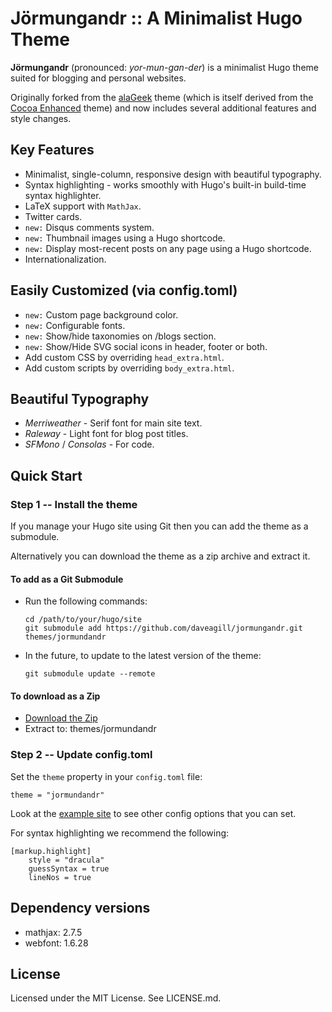 # Jörmungandr :: A Minimalist Hugo Theme

**Jörmungandr** (pronounced: _yor-mun-gan-der_) is a minimalist Hugo theme suited for blogging and personal websites.

Originally forked from the [alaGeek](https://github.com/gkmngrgn/hugo-alageek-theme) theme (which is itself derived from the [Cocoa Enhanced](https://github.com/mtn/cocoa-eh-hugo-theme) theme) and now includes several additional features and style changes.

## Key Features

* Minimalist, single-column, responsive design with beautiful typography.
* Syntax highlighting - works smoothly with Hugo's built-in build-time syntax highlighter.
* LaTeX support with `MathJax`.
* Twitter cards.
* `new:` Disqus comments system.
* `new:` Thumbnail images using a Hugo shortcode.
* `new:` Display most-recent posts on any page using a Hugo shortcode.
* Internationalization.

## Easily Customized (via config.toml)

* `new:` Custom page background color.
* `new:` Configurable fonts.
* `new:` Show/hide taxonomies on /blogs section.
* `new:` Show/Hide SVG social icons in header, footer or both.
* Add custom CSS by overriding `head_extra.html`.
* Add custom scripts by overriding `body_extra.html`.

## Beautiful Typography

* _Merriweather_ - Serif font for main site text.
* _Raleway_ - Light font for blog post titles.
* _SFMono_ / _Consolas_ - For code.

## Quick Start

### Step 1 -- Install the theme

If you manage your Hugo site using Git then you can add the theme as a submodule.

Alternatively you can download the theme as a zip archive and extract it.

#### To add as a Git Submodule
* Run the following commands:

      cd /path/to/your/hugo/site
      git submodule add https://github.com/daveagill/jormungandr.git themes/jormundandr

* In the future, to update to the latest version of the theme:

      git submodule update --remote

#### To download as a Zip

* [Download the Zip](https://github.com/daveagill/jormungandr/archive/master.zip)
* Extract to: themes/jormundandr

### Step 2 -- Update config.toml

Set the `theme` property in your `config.toml` file:

    theme = "jormundandr"

Look at the [example site](https://github.com/daveagill/jormungandr/tree/master/exampleSite) to see other config options that you can set.

For syntax highlighting we recommend the following:

    [markup.highlight]
        style = "dracula"
        guessSyntax = true
        lineNos = true

## Dependency versions

* mathjax: 2.7.5
* webfont: 1.6.28

## License

Licensed under the MIT License. See LICENSE.md.
